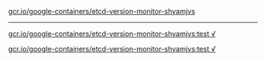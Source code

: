 [gcr.io/google-containers/etcd-version-monitor-shyamjvs](https://hub.docker.com/r/anjia0532/google-containers.etcd-version-monitor-shyamjvs/tags/) 

----
[gcr.io/google-containers/etcd-version-monitor-shyamjvs:test √](https://hub.docker.com/r/anjia0532/google-containers.etcd-version-monitor-shyamjvs/tags/)

[gcr.io/google-containers/etcd-version-monitor-shyamjvs:test √](https://hub.docker.com/r/anjia0532/google-containers.etcd-version-monitor-shyamjvs/tags/)

